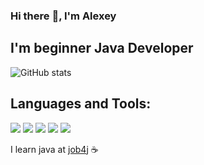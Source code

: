 ### Hi there :wave:, I'm Alexey
## I'm beginner Java Developer
![GitHub stats](https://github-readme-stats.vercel.app/api?username=AlexKennethMiles&show_icons=true&theme=dark)

## Languages and Tools:
![](https://img.shields.io/badge/Java-%3E%3D8-orange) ![](https://img.shields.io/badge/maven-3-red) ![](https://img.shields.io/badge/PostgreSQL-%3E%3D9-blue) ![](https://img.shields.io/badge/Travis-CI-green) ![](https://img.shields.io/badge/JUnit-5-red)

I learn java at [job4j](https://job4j.ru/) :coffee:
